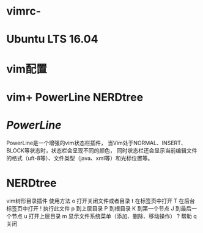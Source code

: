 # vimrc-
# Ubuntu LTS 16.04
# vim配置
# vim+ PowerLine NERDtree
#
# *PowerLine* 
PowerLine是一个增强的vim状态栏插件，
当Vim处于NORMAL、INSERT、BLOCK等状态时，状态栏会呈现不同的颜色，
同时状态栏还会显示当前编辑文件的格式（uft-8等）、文件类型（java、xml等）和光标位置等。

# **NERDtree**
 vim树形目录插件
 使用方法
 o 打开关闭文件或者目录
 t 在标签页中打开
 T 在后台标签页中打开
 ! 执行此文件
 p 到上层目录
 P 到根目录
 K 到第一个节点
 J 到最后一个节点
 u 打开上层目录
 m 显示文件系统菜单（添加、删除、移动操作）
 ? 帮助
 q 关闭
